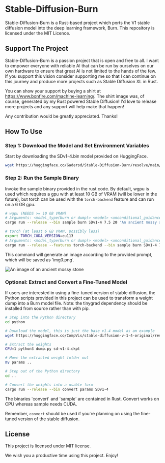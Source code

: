 # Stable-Diffusion-Burn

Stable-Diffusion-Burn is a Rust-based project which ports the V1 stable diffusion model into the deep learning framework, Burn. This repository is licensed under the MIT Licence.

## Support The Project

Stable-Diffusion-Burn is a passion project that is open and free to all. I want to empower everyone with reliable AI that can be run by ourselves on our own hardware to ensure that great AI is not limited to the hands of the few. If you support this vision consider supporting me so that I can continue on this journey and produce more projects such as Stable Diffusion XL in Rust.

You can show your support by buying a shirt at https://www.bonfire.com/machine-learning/. The shirt image was, of course, generated by my Rust powered Stable Diffusion! I'd love to release more projects and any support will help make that happen!

Any contribution would be greatly appreciated. Thanks!

## How To Use

### Step 1: Download the Model and Set Environment Variables

Start by downloading the SDv1-4.bin model provided on HuggingFace.

```bash
wget https://huggingface.co/Gadersd/Stable-Diffusion-Burn/resolve/main/V1/SDv1-4.bin
```

### Step 2: Run the Sample Binary

Invoke the sample binary provided in the rust code. By default, wgpu is used which requires a gpu with at least 10 GB of VRAM (will be lower in the future), but torch can be used with the `torch-backend` feature and can run on a 6 GB gpu.

```bash
# wgpu (NEEDS >= 10 GB VRAM)
# Arguments: <model_type(burn or dump)> <model> <unconditional_guidance_scale> <n_diffusion_steps> <prompt> <output_image>
cargo run --release --bin sample burn SDv1-4 7.5 20 "An ancient mossy stone." img

# torch (at least 6 GB VRAM, possibly less)
export TORCH_CUDA_VERSION=cu113
# Arguments: <model_type(burn or dump)> <model> <unconditional_guidance_scale> <n_diffusion_steps> <prompt> <output_image>
cargo run --release --features torch-backend --bin sample burn SDv1-4 7.5 20 "An ancient mossy stone." img
```

This command will generate an image according to the provided prompt, which will be saved as 'img0.png'.

![An image of an ancient mossy stone](img0.png)

### Optional: Extract and Convert a Fine-Tuned Model

If users are interested in using a fine-tuned version of stable diffusion, the Python scripts provided in this project can be used to transform a weight dump into a Burn model file. Note: the tinygrad dependency should be installed from source rather than with pip.

```bash
# Step into the Python directory
cd python

# Download the model, this is just the base v1.4 model as an example
wget https://huggingface.co/CompVis/stable-diffusion-v-1-4-original/resolve/main/sd-v1-4.ckpt

# Extract the weights
CPU=1 python3 dump.py sd-v1-4.ckpt

# Move the extracted weight folder out
mv params ..

# Step out of the Python directory
cd ..

# Convert the weights into a usable form
cargo run --release --bin convert params SDv1-4
```

The binaries 'convert' and 'sample' are contained in Rust. Convert works on CPU whereas sample needs CUDA.

Remember, `convert` should be used if you're planning on using the fine-tuned version of the stable diffusion. 

## License

This project is licensed under MIT license.

We wish you a productive time using this project. Enjoy!
